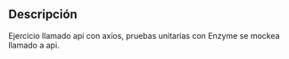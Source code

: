 
## Descripción

Ejercicio llamado api con axios, pruebas unitarias con Enzyme se mockea llamado a api.

